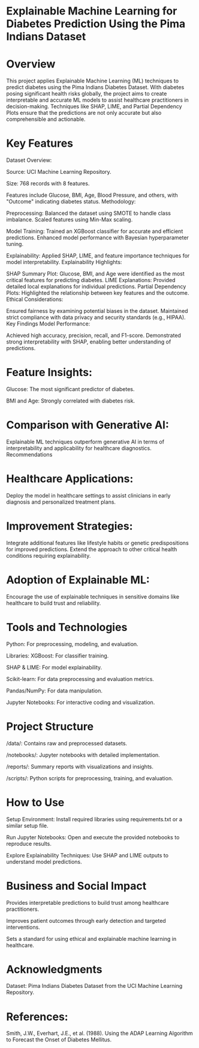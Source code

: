 # Explainable Machine Learning for Diabetes Prediction Using the Pima Indians Dataset

# Overview
This project applies Explainable Machine Learning (ML) techniques to predict diabetes using the Pima Indians Diabetes Dataset. With diabetes posing significant health risks globally, the project aims to create interpretable and accurate ML models to assist healthcare practitioners in decision-making. Techniques like SHAP, LIME, and Partial Dependency Plots ensure that the predictions are not only accurate but also comprehensible and actionable.

# Key Features
Dataset Overview:

Source: UCI Machine Learning Repository.

Size: 768 records with 8 features.

Features include Glucose, BMI, Age, Blood Pressure, and others, with "Outcome" indicating diabetes status.
Methodology:

Preprocessing: Balanced the dataset using SMOTE to handle class imbalance.
Scaled features using Min-Max scaling.

Model Training: Trained an XGBoost classifier for accurate and efficient predictions.
Enhanced model performance with Bayesian hyperparameter tuning.

Explainability: Applied SHAP, LIME, and feature importance techniques for model interpretability.
Explainability Highlights:

SHAP Summary Plot: Glucose, BMI, and Age were identified as the most critical features for predicting diabetes.
LIME Explanations: Provided detailed local explanations for individual predictions.
Partial Dependency Plots: Highlighted the relationship between key features and the outcome.
Ethical Considerations:

Ensured fairness by examining potential biases in the dataset.
Maintained strict compliance with data privacy and security standards (e.g., HIPAA).
Key Findings
Model Performance:

Achieved high accuracy, precision, recall, and F1-score.
Demonstrated strong interpretability with SHAP, enabling better understanding of predictions.

# Feature Insights:
Glucose: The most significant predictor of diabetes.

BMI and Age: Strongly correlated with diabetes risk.

# Comparison with Generative AI:
Explainable ML techniques outperform generative AI in terms of interpretability and applicability for healthcare diagnostics.
Recommendations

# Healthcare Applications:
Deploy the model in healthcare settings to assist clinicians in early diagnosis and personalized treatment plans.

# Improvement Strategies:
Integrate additional features like lifestyle habits or genetic predispositions for improved predictions.
Extend the approach to other critical health conditions requiring explainability.

# Adoption of Explainable ML:
Encourage the use of explainable techniques in sensitive domains like healthcare to build trust and reliability.

# Tools and Technologies
Python: For preprocessing, modeling, and evaluation.

Libraries:
XGBoost: For classifier training.

SHAP & LIME: For model explainability.

Scikit-learn: For data preprocessing and evaluation metrics.

Pandas/NumPy: For data manipulation.

Jupyter Notebooks: For interactive coding and visualization.

# Project Structure
/data/: Contains raw and preprocessed datasets.

/notebooks/: Jupyter notebooks with detailed implementation.

/reports/: Summary reports with visualizations and insights.

/scripts/: Python scripts for preprocessing, training, and evaluation.

# How to Use
Setup Environment: Install required libraries using requirements.txt or a similar setup file.

Run Jupyter Notebooks: Open and execute the provided notebooks to reproduce results.

Explore Explainability Techniques: Use SHAP and LIME outputs to understand model predictions.

# Business and Social Impact
Provides interpretable predictions to build trust among healthcare practitioners.

Improves patient outcomes through early detection and targeted interventions.

Sets a standard for using ethical and explainable machine learning in healthcare.

# Acknowledgments
Dataset: Pima Indians Diabetes Dataset from the UCI Machine Learning Repository.

# References:
Smith, J.W., Everhart, J.E., et al. (1988). Using the ADAP Learning Algorithm to Forecast the Onset of Diabetes Mellitus.
